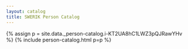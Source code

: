 ```yaml
---
layout: catalog
title: SWERIK Person Catalog
---
```

{% assign p = site.data._person-catalog.i-KT2UA8hC1LWZ3pQJRawYHv %}
{% include person-catalog.html p=p %}

